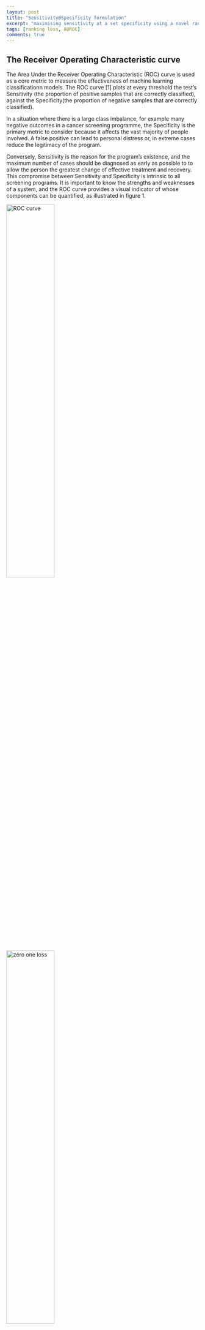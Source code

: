 ```yaml
---
layout: post
title: "Sensitivity@Specificity formulation"
excerpt: "maximising sensitivity at a set specificity using a novel ranking loss equation"
tags: [ranking loss, AUROC]
comments: true
---
```


## The Receiver Operating Characteristic curve

The Area Under the Receiver Operating Characteristic (ROC) curve is used as a core metric to measure the effectiveness of machine learning classificationn models. The ROC curve [1] plots at every threshold the test’s Sensitivity (the proportion of positive samples that are correctly classified), against the Specificity(the proportion of negative samples that are correctly classified).  

In a situation where there is a large class imbalance, for example many negative outcomes in a cancer screening programme, the Specificity is the primary metric to consider because it affects the vast majority of people involved. A false positive can lead to personal distress or, in extreme cases reduce the legitimacy of the program.  

Conversely, Sensitivity is the reason for the program’s existence, and the maximum number of cases should be diagnosed as early as possible to to allow the person the greatest change of effective treatment and recovery. This compromise between Sensitivity and Specificity is intrinsic to all screening programs. It is important to know the strengths and weaknesses of a system, and the ROC curve provides a visual indicator of whose components can be quantified, as illustrated in figure 1.

<img src="[https://github.com/](https://github.com/MLMogford/MLMogford.github.io/tree/main/images/ROC.png" alt="ROC curve" width=50% height=50%>
<img src="[https://github.com/](https://github.com/MLMogford/MLMogford.github.io/tree/main/images/zeroOne.png" alt="zero one loss" width=50% height=50%>

<!-- ![ROC curve](/images/ROC.png)
![zero one loss](/images/zeroOne.png) -->

Deep learning models demonstrate outstanding performance in complex pattern recognition tasks [3] and can be applied to radiology screening. If a ML model can perform to the standard of human readers, its integration into the breast cancer screening workflow can alleviate the resource burden without sacrificing performance [4]. However, the standard metric for machine learning performance is the Area Under the ROC curve (AUC). The AUC cannot be used to compare machine performance against that of a human, which is often not measured in AUC. In many cases, evaluation is made by choosing a decision threshold such that the model’s Specificity matches with human’s Specificity, and comparing between reader’s Sensitivity and model’s Sensitivity at the chosen threshold [5]. Under this evaluation procedure, Machine Learning models typically fall short of the human level Sensitivity. As such, it may be beneficial to improve the model’s performance by having an objective function that takes into account this evaluation procedure. This can be achieved by either optimising for the AUC directly, or to optimise for a model’s performance at a specific operating point.  


Optimising for AUC related metrics can be difficult as it involves ranking positive instances against negative instances in the whole population. An estimator for the AUC is the Wilcoxon Mann Whitney (WMW) statistic [6], which ranks instances in the training sample using the step function. However, the WMW statistic is inappropriate as a loss function because the step function is non-differentiable. Additionally, the requirement for exhaustive ranking means that batch training with stochastic gradient descent [7] is inadequate, as it does not allow for the comparison between instances across different batches, i.e. it is non-decomposable. Previous work circumvents the non-differentiable and non-decomposable problems by using a surrogate loss that ranks instances against a threshold [8]. In this paper, we extend on previous work and introduce a constrained optimisation objective that maximise Sensitivity and Specificity at a given threshold. Experimental results show that the proposed method improves the model’s Sensitivity at a set threshold over the Binary Cross Entropy (BCE) loss baseline.

## Examples of AUC optimisation in the past

The AUC, as a common measure for most medical imaging problems, can be formulated as a ranking problem, in which it measures the expectation of drawing positive instances that are ranked higher than negative instances using some ranking functions π : X → [0, 1]:

AUC = E(π+ > π−),  

where E(.) denotes the expectation over the data distribution.  


The sample estimate of the AUC is the Wilcoxon–Mann–Whitney statistic [6]:

$\hat{AUC} = \sum_{i \in Y^+}\sum_{j \in Y^-} 1_{\{p_i > p_j \}}$,  

where. 

{% raw %}
$1_{\{p_i > p_j\}} = 
    \begin{cases}
        1, &\text{if } p_i > p_j\\
        0, &\text{otherwise}
    \end{cases}$
{% endraw %}. 


and Y +, Y − denote the positive and negative class respectively, and pi = p(xi) denotes the assessed probability, which in this case is the Machine Learning model’s output. Directly optimising for the WMW statistic is not possible given the non-differentiable nature of the step function. Previous work [9] proposed a surrogate hinge loss that acts as an upper-bound for the step function

{% raw %}
$\ell(\theta) = \sum_{i \in Y^+} \sum_{j \in Y^-} \max \{0, (p_i(\theta) - p_j(\theta)  \}$
{% endraw %}

Despite the objective function being differentiable, it does not often work well in large datasets due to the non-decomposable nature of the objective, which restricts the effectiveness of batch training.


##Training with Optimisation Constraints
As a way to circumvent the non-decomposable issue, [8] restricts the ranking to a particular threshold and optimises Sensitivity and Precision using a lower and upper bound surrogates


{% raw %}
$tp(b) = \sum_{i\in{Y^+}}{1_{\{p_i\geq{b}\}}} \geq \sum_{i\in{Y^+}}{1-l_{n}(p,x_{i},y_{i})}$
{% endraw %}


{% raw %}
$fp(b) = \sum_{i\in{Y^-}}{1_{\{p_i\geq{b}\}}} \leq \sum_{i\in{Y^+}}{l_{n}(p,x_{i},y_{i})}$
{% endraw %}  


where $b$ is the chosen threshold and  


{% raw %}
$l_{n}(p,x_i,y_i) = 
    \begin{cases}
        \max(0,1-(p_i-b) & \text{if } i \in Y^+\\
        \max(0,1+(p_i-b) & \text{otherwise}\\
    \end{cases}$
{% endraw %}  


This formulation serves as a foundation for our adapta- tion of the objective function that maximises Sensitivity at a chosen Specificity.  


##Sensitivity@Specificity formulation


Based on the definitions of true positive (tp) and false positive (fp) in [8], their work, based on Sensitivity at a target Precision can be extended to the form relevant to the cancer screening problem outlined earlier. The Sensitivity at a set Specificity loss was derived as shown below.
Sensitivity@Specificity  



α : the target specificity
b : the threshold at which the classification should be made

{% raw %}
$\alpha$ : the target specificity

$b$ : the threshold at which the classification should be made

$|Y^{-}| = \text{total number of negatives}$

$\mathcal{L}^{-} = \text{false positives}$

$|Y^{+}| = \text{total number of positives}$

$\mathcal{L}^{+} = |Y^{+}| - \text{tp (all positives covered by the model)}$



$\max \dfrac{tp(f)}{|Y^{+}|} (Sensitivity)$

$st. TNR(Specificity)} > 1-\alpha$


is equivalent to 

$\max \dfrac{tp(f)}{|Y^{+}|}$

$st. \dfrac{fp(f)}{|Y^{-}|} < \alpha \leftrightarrow FPR<\alpha$


Given the previous definitions:
 
it is known that
 
 
$tp (f) \geq{tp^{l}(f)} =|Y^{+}| - \mathcal{L}^{+}$


$fp (f) \leq{fp^{u}(f)} = \mathcal{L}^{-}$
   
   
   
   
substitute a new objective:
   

$^{\max}_{f}  \dfrac {tp_{l}(f)} {{|Y^{+}|}} (TPR) \leftrightarrow ^{\max}_{f}  \dfrac {|Y^{+}|-\mathcal{L^{+}}} {{|Y^{+}|}} = 1-\dfrac{\mathcal{L}^{+}}{|Y^{+}|}$
  
  
$st.  \dfrac {fp} {{|Y^{-}|}} (FPR) < \dfrac{fp^{u}}{|Y^{+}| }< \alpha \leftrightarrow st.  \dfrac {\mathcal{L}^{-}} {{|Y^{-}|}} < \alpha \leftrightarrow \mathcal{L}^{-} < |Y^{-}|$

{% endraw %}

Hence the objective is:

{% raw %}

$\min \dfrac {\mathcal{L}^{+}} {{|Y^{+}|}}$
   
   
$st.  \mathcal{L}^{-} -  \alpha {{|Y^{-}|}} < 0$


and the loss function can be calculated by

$L = \dfrac {\mathcal{L}^{+}}{{|Y^{+}|}} + \gamma (\mathcal{L}^{-} - \alpha {|Y^{-}|})\] \[\leftrightarrow L = \mathcal{L}^{+} + \gamma \mathcal{L}^{-}|Y^{-}| - \gamma{|Y^{+}|}{|Y^{-}|\alpha}$

{% endraw %}

This loss function can replace BCE loss to adjust a model's performance to achieve the objective set out in this work, maximising Sensitivity at a set Specificity.



For the Sensitivity at Specificity to work, $\alpha$ is the inverse of the desired Specificity, $\gamma$ is a hyperparameter that requires tuning, and threshold is the threshold that is given by the post-test analysis to achieve a 96\% Specificity.  



The application of hinge loss as an approximation has been replicated on the cancer screening dataset supplied by BreastScreen Australia. The rectified linear  hinge loss shows no improvement over cross entropy when AUC is examined, and although the Sensitivity at a target Specificity does improve. This demonstrates that the shape of the Receiver Operating Characteristic can be modified. In addition, the loss bound provided by a linear function can potentially be improved upon by imposing a tighter upper bound to the step function.  



It has been shown that ranking with a surrogate hinge loss is effective for maximising Sensitivity at a set Specificity, however, hinge loss does not provide a tight upper bound for the Zero-One loss step function. Cross entropy uses the log function to discriminate probabilities of groups with good performance on normally distributed datasets. The application of the log function as a tighter upper bound is an appealing area of future work. It has already been shown that ranking loss functions can be applied to specific non-decomposable objectives, and the work so far relies on hinge loss. Ranking with the logarithmic function as an upper bound has challenges related to numerical stability and further work to show it's effectiveness and practical use is required. The benefits of this future work are ranking loss methods that perform as well or better than BCE loss, but can be explicitly applied to non-decomposable objectives.  





Ranking loss

Binary Cross Entropy to to Log Ratio


{% raw %}
$\{\sum y_{i}\log p (p(y_{i}=1|x_{i})) + (1-y_{i}\log p(y_{i}=0|x_{i})\}$

represents approximately $p(\centerdot |x), \text{using a neural net } ~ \hat{p}(|x)$

maximum likelihood
$\Pi p(y=i|x)^{y}p(y=0|x)^{1-y}$

$log\Pi (...) =\sum \log (p(y=1|x)^{y} p(y=0|x)^{1-y}$

\[=\sum y \log (p(y|x)^{y} + (1-y) \log (p(y=0|x))$

$= \{ - \sum_{x \in y^{+}} \log(p(y=1|x)) + \sum \log(1-p(y=1|x)) \}$

$p(y=1|x) \text{ as }p$

$- \{ \sum \log p^{+} + \sum \log (1-p^{-}) \}\]

$max\log(1-p) \leftrightarrow 1-p
${eq min } p-p(y=1|x \in y^{-})
$ \log(p^{-})

$\sum\log(p^{+}) - \sum\log (p^{-})$

$= log(\dfrac{p^{+}}{p^{-}})$

Non-Decomposable (requires a memory bank or large batch size)

$log(\dfrac{p^{+}}{p^{-}}) \approx AUC$

$\text{max}(log^{+} - log^{-})$

$\text{max}(log^{-} - log^{+})$

$\text{max}(log(\dfrac{p^{-}}{p^{+}}))$


$\text{if } p^{-} < p^{+} -> \text{all correct} = 0$



Decomposable

$log(\dfrac{threshold}{p^{+}})$
$log(\dfrac{p^{-}}{threshold})$

$\dfrac{p^{-}}{threshold}<1log<0$

$\dfrac{threshold>p^{+}}{threshold<p^{-}}$




$threshold<p^{+}\rightarrow\dfrac{threshold}{p^{+}}<1, log(...)<0$


{% endraw %}

##References  

[1] David M. Green and John A. Swets. Signal Detection Theory and Psychophysics. New York: Wiley, 1966.  

[2] “2016 Workforce Survey Report: AUSTRALIA”. In: Faculty of Clinical Radiology, The Royal Australian and New Zealand Collage of Radiologists®, Date of approval: 15 February 2018, 2018, pp. 44–45.  

[3] Jeremy Irvin et al. “Chexpert: A large chest radiograph dataset with uncertainty labels and expert comparison”. In: Proceedings of the AAAI conference on artificial intelligence. Vol. 33. 01. 2019, pp. 590–597.  

[4] Kai Qin and Hong Pan. “MDPP Technical Report, Validate and Improve Breast Cancer AI Approach”. In:(Dec. 2020).  

[5] Mattie Salim et al. “External Evaluation of 3 Commercial Artificial Intelligence Algorithms for Independent Assessment of Screening Mammograms”. In: JAMA Oncology 6.10 (Oct. 2020), pp. 1581–1588. ISSN:2374-2437.DOI:10.1001/jamaoncol.2020.3321.eprint:https://jamanetwork.com/journals/jamaoncology/articlepdf/2769894/jamaoncology\_salim\_2020\_oi\_200057\_1619718170.78837.pdf.URL: https://doi.org/10.1001/jamaoncol.2020.3321.  

[6] H. B. Mann and D. R. Whitney. “On a Test of Whether one of Two Random Variables is Stochastically Largerthan the Other”. In: The Annals of Mathematical Statistics 18.1 (1947), pp. 50 –60. DOI: 10.1214/aoms/1177730491. URL: https://doi.org/10.1214/aoms/1177730491.  

[7] Ian Goodfellow, Yoshua Bengio, and Aaron Courville. Deep learning. MIT press, 2016.  

[8] Elad Eban et al. “Scalable Learning of Non-Decomposable Objectives”. In: Proceedings of the 20th International Conference on Artificial Intelligence and Statistics. Ed. by Aarti Singh and Jerry Zhu. Vol. 54. Proceedings of Machine Learning Research. PMLR, 2017, pp. 832–840.  

[9] Lian Yan et al. “Optimizing Classifier Performance via an Approximation to the Wilcoxon-Mann-Whitney Statistic”. In: ICML. 2003.  

[10] Mingxing Tan and Quoc Le. “EfficientNet: Rethinking Model Scaling for Convolutional Neural Networks”. In: (May 2019).  

[11] Diederik Kingma and Jimmy Ba. “Adam: A Method for Stochastic Optimization”. In: International Conference on Learning Representations (Dec. 2014)





extra:

However, in clinical practice, a threshold must be set for a decision to be made, often selected such that the model’s Specificity matches that of human read- ers. Experimental results show that by matching Specificity, the model’s Sensitivity can often fall short of radiologist level results, hence there is a need for an optimisation objective that maximises Sensitivity at a given Specificity.
  
